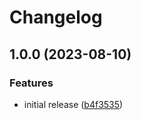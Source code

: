 # Changelog

## 1.0.0 (2023-08-10)


### Features

* initial release ([b4f3535](https://github.com/cihelper/action-semanticrelease-goreleaser/commit/b4f3535e5c812ad1191e365931a4b4e901510aa9))
